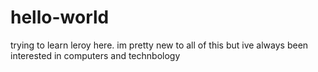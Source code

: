 # hello-world
trying to learn
leroy here. im pretty new to all of this but ive always been interested in computers and technbology
